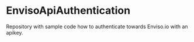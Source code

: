 # EnvisoApiAuthentication
Repository with sample code how to authenticate towards Enviso.io with an apikey.

